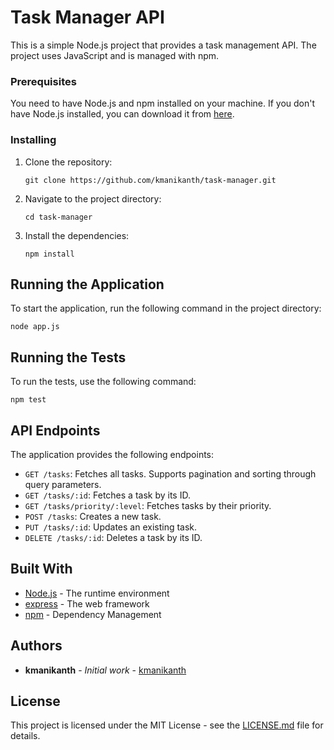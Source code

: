 # Task Manager API

This is a simple Node.js project that provides a task management API. The project uses JavaScript and is managed with npm.

### Prerequisites

You need to have Node.js and npm installed on your machine. If you don't have Node.js installed, you can download it from [here](https://nodejs.org/en/download/).

### Installing

1. Clone the repository:
    ```
    git clone https://github.com/kmanikanth/task-manager.git
    ```

2. Navigate to the project directory:
    ```
    cd task-manager
    ```

3. Install the dependencies:
    ```
    npm install
    ```

## Running the Application

To start the application, run the following command in the project directory:

```
node app.js
```

## Running the Tests

To run the tests, use the following command:

```
npm test
```

## API Endpoints

The application provides the following endpoints:

- `GET /tasks`: Fetches all tasks. Supports pagination and sorting through query parameters.
- `GET /tasks/:id`: Fetches a task by its ID.
- `GET /tasks/priority/:level`: Fetches tasks by their priority.
- `POST /tasks`: Creates a new task.
- `PUT /tasks/:id`: Updates an existing task.
- `DELETE /tasks/:id`: Deletes a task by its ID.

## Built With

- [Node.js](https://nodejs.org/) - The runtime environment
- [express](https://expressjs.com/) - The web framework
- [npm](https://www.npmjs.com/) - Dependency Management

## Authors

- **kmanikanth** - *Initial work* - [kmanikanth](https://github.com/kmanikanth)

## License

This project is licensed under the MIT License - see the [LICENSE.md](LICENSE.md) file for details.